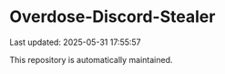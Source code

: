 # Overdose-Discord-Stealer

Last updated: 2025-05-31 17:55:57

This repository is automatically maintained.
